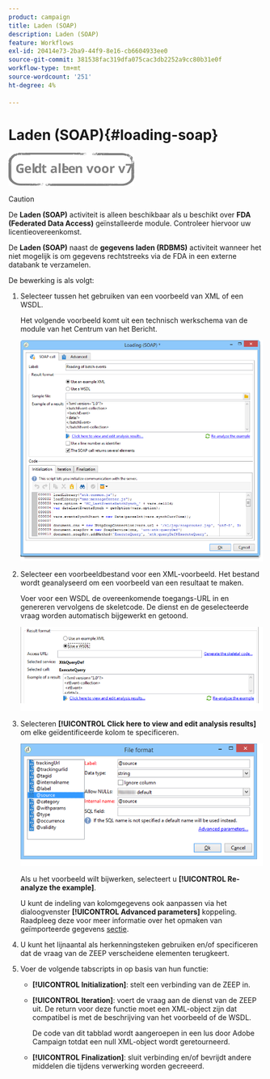 ```yaml
---
product: campaign
title: Laden (SOAP)
description: Laden (SOAP)
feature: Workflows
exl-id: 20414e73-2ba9-44f9-8e16-cb6604933ee0
source-git-commit: 381538fac319dfa075cac3db2252a9cc80b31e0f
workflow-type: tm+mt
source-wordcount: '251'
ht-degree: 4%

---
```


# Laden (SOAP){#loading-soap}

![](../../assets/v7-only.svg)

>[!CAUTION]
>
>De **Laden (SOAP)** activiteit is alleen beschikbaar als u beschikt over **FDA (Federated Data Access)** geïnstalleerde module. Controleer hiervoor uw licentieovereenkomst.

De **Laden (SOAP)** naast de **gegevens laden (RDBMS)** activiteit wanneer het niet mogelijk is om gegevens rechtstreeks via de FDA in een externe databank te verzamelen.

De bewerking is als volgt:

1. Selecteer tussen het gebruiken van een voorbeeld van XML of een WSDL.

   Het volgende voorbeeld komt uit een technisch werkschema van de module van het Centrum van het Bericht.

   ![](assets/load_soap_002.png)

1. Selecteer een voorbeeldbestand voor een XML-voorbeeld. Het bestand wordt geanalyseerd om een voorbeeld van een resultaat te maken.

   Voer voor een WSDL de overeenkomende toegangs-URL in en genereren vervolgens de skeletcode. De dienst en de geselecteerde vraag worden automatisch bijgewerkt en getoond.

   ![](assets/soap_load_003.png)

1. Selecteren **[!UICONTROL Click here to view and edit analysis results]** om elke geïdentificeerde kolom te specificeren.

   ![](assets/soap_load_001.png)

   Als u het voorbeeld wilt bijwerken, selecteert u **[!UICONTROL Re-analyze the example]**.

   U kunt de indeling van kolomgegevens ook aanpassen via het dialoogvenster **[!UICONTROL Advanced parameters]** koppeling. Raadpleeg deze voor meer informatie over het opmaken van geïmporteerde gegevens [sectie](../../platform/using/executing-import-jobs.md).

1. U kunt het lijnaantal als herkenningsteken gebruiken en/of specificeren dat de vraag van de ZEEP verscheidene elementen terugkeert.
1. Voer de volgende tabscripts in op basis van hun functie:

   * **[!UICONTROL Initialization]**: stelt een verbinding van de ZEEP in.
   * **[!UICONTROL Iteration]**: voert de vraag aan de dienst van de ZEEP uit. De return voor deze functie moet een XML-object zijn dat compatibel is met de beschrijving van het voorbeeld of de WSDL.

      De code van dit tabblad wordt aangeroepen in een lus door Adobe Campaign totdat een null XML-object wordt geretourneerd.

   * **[!UICONTROL Finalization]**: sluit verbinding en/of bevrijdt andere middelen die tijdens verwerking worden gecreeerd.
